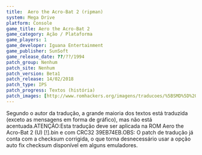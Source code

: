 ```yaml
---
title:  Aero the Acro-Bat 2 (ripman)
system: Mega Drive
platform: Console
game_title: Aero the Acro-Bat 2
game_category: Ação / Plataforma
game_players: 1
game_developer: Iguana Entertainment
game_publisher: SunSoft
game_release_date: ??/??/1994
patch_group: Nenhum
patch_site: Nenhum
patch_version: Beta1
patch_release: 14/02/2018
patch_type: IPS
patch_progress: Textos (história)
patch_images: [http://www.romhackers.org/imagens/traducoes/%5BSMD%5D%20Aero%20the%20Acro-Bat%202%20-%20ripman%20-%201.png,http://www.romhackers.org/imagens/traducoes/%5BSMD%5D%20Aero%20the%20Acro-Bat%202%20-%20ripman%20-%202.png,http://www.romhackers.org/imagens/traducoes/%5BSMD%5D%20Aero%20the%20Acro-Bat%202%20-%20ripman%20-%203.png]
---
```

Segundo o autor da tradução, a grande maioria dos textos está traduzida (exceto as mensagens em forma de gráfico), mas não está acentuada.ATENÇÃO:Esta tradução deve ser aplicada na ROM Aero the Acro-Bat 2 (U) [!].bin e com CRC32 39EB74EB.OBS: O patch de tradução já conta com a checksum corrigida, o que torna desnecessário usar a opção auto fix checksum disponível em alguns emuladores.
